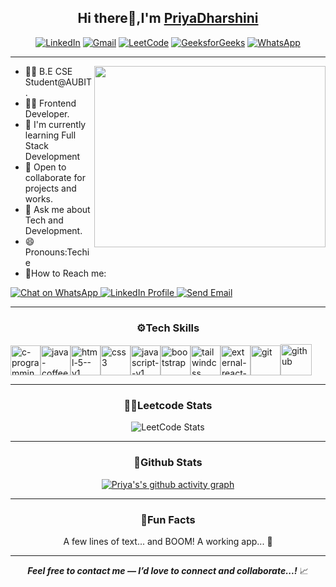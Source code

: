 <div align="center">
  
## Hi there👋,I'm [PriyaDharshini](https://www.linkedin.com/in/priya-dharshini-s-9a5b32292?lipi=urn%3Ali%3Apage%3Ad_flagship3_profile_view_base_contact_details%3Bgi%2FczMMzRZS31LrpTTor5Q%3D%3D)

[![LinkedIn](https://img.shields.io/badge/LinkedIn-0077B5?style=flat&logo=linkedin&logoColor=white)](https://www.linkedin.com/in/priya-dharshini-s-9a5b32292)         [![Gmail](https://img.shields.io/badge/Gmail-EA4335?style=flat&logo=gmail&logoColor=white)](mailto:priya04sundaram@gmail.com)     [![LeetCode](https://img.shields.io/badge/LeetCode-FFA116?style=flat&logo=leetcode&logoColor=black)](https://leetcode.com/u/priyacoder66/)     [![GeeksforGeeks](https://img.shields.io/badge/GeeksforGeeks-2F8D46?style=flat&logo=geeksforgeeks&logoColor=white)](https://www.geeksforgeeks.org/user/priya04sundaram/)   [![WhatsApp](https://img.shields.io/badge/Message%20Me-25D366?style=flat&logo=whatsapp&logoColor=white)](https://wa.me/919894724417?text=Hi%20Priya!%20I%20saw%20your%20GitHub%20profile.)

</div>

---

<img align="right" width="370" height="290" src="https://repository-images.githubusercontent.com/462900780/0a10af70-6cbf-46df-9071-0ff586a3b1d6">
<ul>
 <li>👩‍🎓 B.E CSE Student@AUBIT.</li>
<li>👩‍💻 Frontend Developer.</li>
<li>🌱 I'm currently learning Full Stack Development</li>
<li>🤝 Open to collaborate for projects and works.</li>
<li>💬 Ask me about Tech and Development.</li>
<li>😄Pronouns:Techie</li>
<li>🤙How to Reach me:</li>
</ul>
 
  <a href="https://wa.me/919894724417" target="_blank">
    <img src="https://img.shields.io/badge/WhatsApp-25D366?style=for-the-badge&logo=whatsapp&logoColor=white" alt="Chat on WhatsApp" />
  </a>


  <a href="https://www.linkedin.com/in/priya-dharshini-s-9a5b32292" target="_blank">
    <img src="https://img.shields.io/badge/LinkedIn-0077B5?style=for-the-badge&logo=linkedin&logoColor=white" alt="LinkedIn Profile" />
  </a>


  <a href="mailto:priya04sundaram@gmail.com" target="_blank">
    <img src="https://img.shields.io/badge/Gmail-EA4335?style=for-the-badge&logo=gmail&logoColor=white" alt="Send Email" />
  </a>



---

<div align="center">

### ⚙️Tech Skills
  
</div>

<img width="48" height="48" src="https://img.icons8.com/color/48/c-programming.png" alt="c-programming"/><img width="48" height="48" src="https://img.icons8.com/color/48/java-coffee-cup-logo--v1.png" alt="java-coffee-cup-logo--v1"/><img width="48" height="48" src="https://img.icons8.com/color/48/html-5--v1.png" alt="html-5--v1"/><img width="48" height="48" src="https://img.icons8.com/fluency/48/css3.png" alt="css3"/><img width="48" height="48" src="https://img.icons8.com/color/48/javascript--v1.png" alt="javascript--v1"/><img width="48" height="48" src="https://img.icons8.com/fluency/48/bootstrap.png" alt="bootstrap"/><img width="48" height="48" src="https://img.icons8.com/color/48/tailwindcss.png" alt="tailwindcss"/><img width="48" height="48" src="https://img.icons8.com/external-tal-revivo-color-tal-revivo/48/external-react-a-javascript-library-for-building-user-interfaces-logo-color-tal-revivo.png" alt="external-react-a-javascript-library-for-building-user-interfaces-logo-color-tal-revivo"/><img width="48" height="48" src="https://img.icons8.com/color/48/git.png" alt="git"/><img width="50" height="50" src="https://img.icons8.com/ios-filled/50/github.png" alt="github"/>

---

<div align="center"> 

 ### 👩‍💻Leetcode Stats

![LeetCode Stats](https://leetcard.jacoblin.cool/priyacoder66?theme=dark&font=Marcellus&ext=heatmap)

</div>

---

<div align="center">


### 🤖Github Stats

[![Priya's's github activity graph](https://github-readme-activity-graph.vercel.app/graph?username=codegirl66&bg_color=000000&color=ffffff&line=29f52c&point=ffffff&area=true&hide_border=true)](https://github.com/ashutosh00710/github-readme-activity-graph)
  
</div>

---

<div align="center">

### 💬Fun Facts

  A few lines of text... and BOOM! A working app... 🚀
  
</div>

---

<div align="center">

***Feel free to contact me — I’d love to connect and collaborate...!*** 📈 
   
</div>
